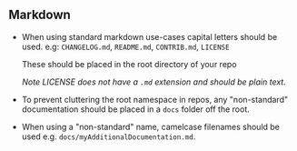 ## Markdown

- When using standard markdown use-cases capital letters should be used.
  e.g:
  `CHANGELOG.md`, `README.md`, `CONTRIB.md`, `LICENSE`

  These should be placed in the root directory of your repo

  _Note LICENSE does not have a `.md` extension and should be plain text._

- To prevent cluttering the root namespace in repos, any "non-standard" documentation should be placed in a `docs` folder off the root.
- When using a "non-standard" name, camelcase filenames should be used e.g. `docs/myAdditionalDocumentation.md`.

